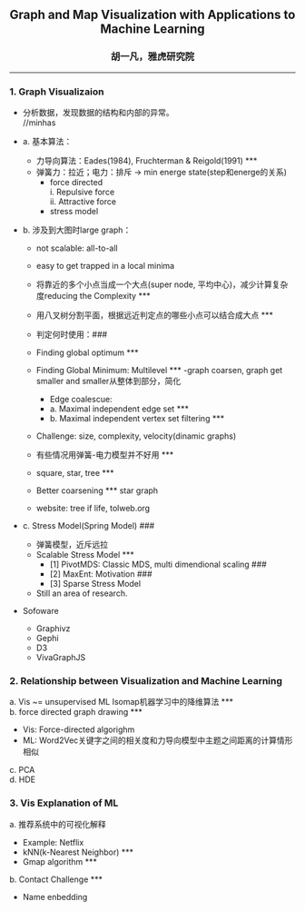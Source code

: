 ## <center>Graph and Map Visualization with Applications to Machine Learning
### <center>胡一凡，雅虎研究院
---
### 1. Graph Visualizaion
- 分析数据，发现数据的结构和内部的异常。  
	//minhas
 - a. 基本算法：  
    - 力导向算法：Eades(1984), Fruchterman & Reigold(1991) ***
    - 弹簧力：拉近；电力：排斥 -> min energe state(step和energe的关系)
      - force directed  
					i. Repulsive force  
					ii. Attractive force	
      - stress model

  - b. 涉及到大图时large graph：
    - not scalable: all-to-all
    - easy to get trapped in a local minima
    - 将靠近的多个小点当成一个大点(super node, 平均中心)，减少计算复杂度reducing the Complexity ***
    - 用八叉树分割平面，根据远近判定点的哪些小点可以结合成大点 ***
    - 判定何时使用：###

    - Finding global optimum ***
     - Finding Global Minimum: Multilevel ***
	    	-graph coarsen, graph get smaller and smaller从整体到部分，简化
        - Edge coalescue:
         - a. Maximal independent edge set ***
          - b. Maximal independent vertex set filtering ***

     - Challenge: size, complexity, velocity(dinamic graphs)
     - 有些情况用弹簧-电力模型并不好用 ***
     - square, star, tree ***
     - Better coarsening *** star graph
     - website: tree if life, tolweb.org
  - c. Stress Model(Spring Model) ###
    - 弹簧模型，近斥远拉
    - Scalable Stress Model ***
      - [1] PivotMDS: Classic MDS, multi dimendional scaling ###
       - [2] MaxEnt: Motivation ###
       - [3] Sparse Stress Model
    - Still an area of research.
  - Sofoware
    - Graphivz
    - Gephi
    - D3
    - VivaGraphJS
### 2. Relationship between Visualization and Machine Learning
a. Vis ~= unsupervised ML		Isomap机器学习中的降维算法 ***  
b. force directed graph drawing ***  
  - Vis: Force-directed algorighm
  - ML: Word2Vec关键字之间的相关度和力导向模型中主题之间距离的计算情形相似  

c. PCA  
d. HDE
### 3. Vis Explanation of ML
a. 推荐系统中的可视化解释  
  - Example: Netflix  
  - kNN(k-Nearest Neighbor) ***  
  - Gmap algorithm ***  

b. Contact Challenge ***  
  - Name enbedding

